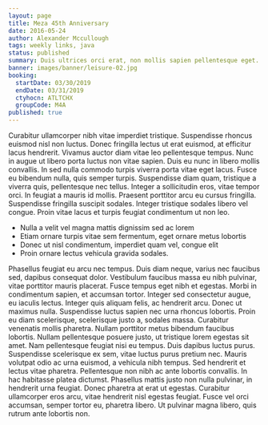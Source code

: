 ```yaml
---
layout: page
title: Meza 45th Anniversary
date: 2016-05-24
author: Alexander Mccullough
tags: weekly links, java
status: published
summary: Duis ultrices orci erat, non mollis sapien pellentesque eget.
banner: images/banner/leisure-02.jpg
booking:
  startDate: 03/30/2019
  endDate: 03/31/2019
  ctyhocn: ATLTCHX
  groupCode: M4A
published: true
---
```

Curabitur ullamcorper nibh vitae imperdiet tristique. Suspendisse rhoncus euismod nisl non luctus. Donec fringilla lectus ut erat euismod, at efficitur lacus hendrerit. Vivamus auctor diam vitae leo pellentesque tempus. Nunc in augue ut libero porta luctus non vitae sapien. Duis eu nunc in libero mollis convallis. In sed nulla commodo turpis viverra porta vitae eget lacus.
Fusce eu bibendum nulla, quis semper turpis. Suspendisse diam quam, tristique a viverra quis, pellentesque nec tellus. Integer a sollicitudin eros, vitae tempor orci. In feugiat a mauris id mollis. Praesent porttitor arcu eu cursus fringilla. Suspendisse fringilla suscipit sodales. Integer tristique sodales libero vel congue. Proin vitae lacus et turpis feugiat condimentum ut non leo.

* Nulla a velit vel magna mattis dignissim sed ac lorem
* Etiam ornare turpis vitae sem fermentum, eget ornare metus lobortis
* Donec ut nisl condimentum, imperdiet quam vel, congue elit
* Proin ornare lectus vehicula gravida sodales.

Phasellus feugiat eu arcu nec tempus. Duis diam neque, varius nec faucibus sed, dapibus consequat dolor. Vestibulum faucibus massa eu nibh pulvinar, vitae porttitor mauris placerat. Fusce tempus eget nibh et egestas. Morbi in condimentum sapien, et accumsan tortor. Integer sed consectetur augue, eu iaculis lectus. Integer quis aliquam felis, ac hendrerit arcu. Donec ut maximus nulla. Suspendisse luctus sapien nec urna rhoncus lobortis. Proin eu diam scelerisque, scelerisque justo a, sodales massa. Curabitur venenatis mollis pharetra. Nullam porttitor metus bibendum faucibus lobortis. Nullam pellentesque posuere justo, ut tristique lorem egestas sit amet. Nam pellentesque feugiat nisi eu tempus.
Duis dapibus luctus purus. Suspendisse scelerisque ex sem, vitae luctus purus pretium nec. Mauris volutpat odio ac urna euismod, a vehicula nibh tempus. Sed hendrerit et lectus vitae pharetra. Pellentesque non nibh ac ante lobortis convallis. In hac habitasse platea dictumst. Phasellus mattis justo non nulla pulvinar, in hendrerit urna feugiat. Donec pharetra at erat ut egestas. Curabitur ullamcorper eros arcu, vitae hendrerit nisl egestas feugiat. Fusce vel orci accumsan, semper tortor eu, pharetra libero. Ut pulvinar magna libero, quis rutrum ante lobortis non.
